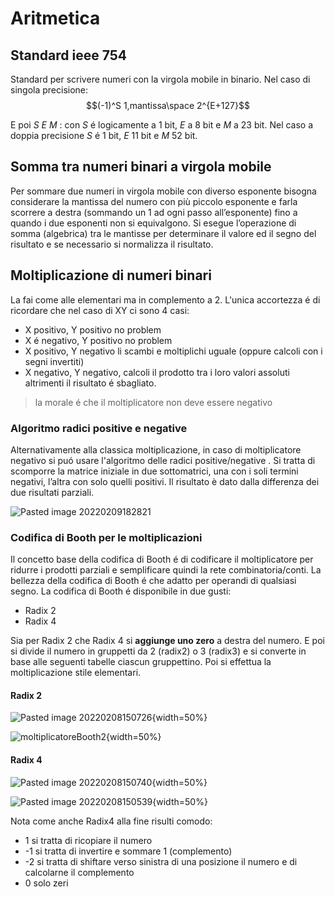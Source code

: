# Aritmetica

## Standard ieee 754 

Standard per scrivere numeri con la virgola mobile in binario. 
Nel caso di singola precisione:
$$(-1)^S 1,mantissa\space 2^{E+127}$$

E poi $S$ $E$ $M$ : con $S$ é logicamente a 1 bit, $E$ a 8 bit e $M$ a 23 bit. Nel caso a doppia precisione $S$ é 1 bit, $E$ 11 bit e $M$ 52 bit.

## Somma tra numeri binari a virgola mobile
Per sommare due numeri in virgola mobile con diverso esponente bisogna considerare la mantissa del numero con più piccolo esponente e farla scorrere a destra (sommando un 1 ad ogni passo all’esponente) fino a quando i due esponenti non si equivalgono. 
Si esegue l’operazione di somma (algebrica) tra le mantisse per determinare il valore ed il segno del risultato e se necessario si normalizza il risultato.

## Moltiplicazione di numeri binari 
La fai come alle elementari ma in complemento a 2. L'unica accortezza é di ricordare che nel caso di XY ci sono 4 casi:

- X positivo, Y positivo no problem
- X é negativo, Y positivo no problem
- X positivo, Y negativo li scambi e moltiplichi uguale (oppure calcoli con i segni invertiti)
- X negativo, Y negativo, calcoli il prodotto tra i loro valori assoluti altrimenti il risultato é sbagliato. 

> la morale é che il moltiplicatore non deve essere negativo

### Algoritmo radici positive e negative 
Alternativamente alla classica moltiplicazione, in caso di moltiplicatore negativo si puó usare l'algoritmo delle radici positive/negative . Si tratta di scomporre la matrice iniziale in due sottomatrici, una con i soli termini negativi, l’altra con solo quelli positivi. Il risultato è  dato dalla differenza dei due risultati parziali.

![Pasted image 20220209182821](src/images/sommeparziali.png)

### Codifica di Booth per le moltiplicazioni 
Il concetto base della codifica di Booth é di codificare il moltiplicatore per ridurre i prodotti parziali e semplificare quindi la rete combinatoria/conti. La bellezza della codifica di Booth é che adatto per operandi di qualsiasi segno.
La codifica di Booth é disponibile in due gusti: 

- Radix 2 
- Radix 4 

Sia per Radix 2 che Radix 4 si **aggiunge uno zero** a destra del numero. E poi si divide il numero in gruppetti da 2 (radix2) o 3 (radix3) e si converte in base alle seguenti tabelle ciascun gruppettino. Poi si effettua la moltiplicazione stile elementari.

#### Radix 2 

![Pasted image 20220208150726](src/images/booth.png){width=50%}

![moltiplicatoreBooth2](src/images/moltiplicatoreBooth2.png){width=50%}

#### Radix 4 


![Pasted image 20220208150740](src/images/booth2.png "Pasted image 20220208150740"){width=50%}


![Pasted image 20220208150539](src/images/moltiplicatore4.png){width=50%}

Nota come anche Radix4 alla fine risulti comodo: 

-  1 si tratta di ricopiare il numero
- -1 si tratta di invertire e sommare 1 (complemento)
- -2 si tratta di shiftare verso sinistra di una posizione il numero e di calcolarne il complemento
- 0 solo zeri